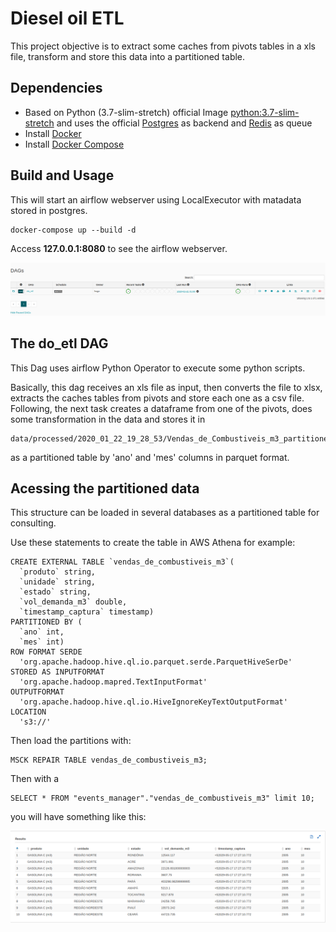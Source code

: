# Diesel oil ETL

This project objective is to extract some caches from pivots tables in a xls file, transform and store this data into a partitioned table.

## Dependencies

* Based on Python (3.7-slim-stretch) official Image [python:3.7-slim-stretch](https://hub.docker.com/_/python/) and uses the official [Postgres](https://hub.docker.com/_/postgres/) as backend and [Redis](https://hub.docker.com/_/redis/) as queue
* Install [Docker](https://www.docker.com/)
* Install [Docker Compose](https://docs.docker.com/compose/install/)

## Build and Usage
This will start an airflow webserver using LocalExecutor with matadata stored in postgres.

    docker-compose up --build -d
    
Access **127.0.0.1:8080** to see the airflow webserver.

![print](print2.png)
 
## The do_etl DAG

This Dag uses airflow Python Operator to execute some python scripts.

Basically, this dag receives an xls file as input, then converts the file to xlsx, extracts the caches tables from pivots and store each one as  a csv file. 
Following, the next task creates a dataframe from one of the pivots, does some transformation in the data and stores it in 

    data/processed/2020_01_22_19_28_53/Vendas_de_Combustiveis_m3_partitioned' 

as a partitioned table by 'ano' and 'mes' columns in parquet format.

## Acessing the partitioned data

This structure can be loaded in several databases as a partitioned table for consulting.

Use these statements to create the table in AWS Athena for example:  

```
CREATE EXTERNAL TABLE `vendas_de_combustiveis_m3`(
  `produto` string, 
  `unidade` string, 
  `estado` string, 
  `vol_demanda_m3` double, 
  `timestamp_captura` timestamp)
PARTITIONED BY ( 
  `ano` int,
  `mes` int)
ROW FORMAT SERDE 
  'org.apache.hadoop.hive.ql.io.parquet.serde.ParquetHiveSerDe' 
STORED AS INPUTFORMAT 
  'org.apache.hadoop.mapred.TextInputFormat' 
OUTPUTFORMAT 
  'org.apache.hadoop.hive.ql.io.HiveIgnoreKeyTextOutputFormat'
LOCATION
  's3://'
```

Then load the partitions with:

    MSCK REPAIR TABLE vendas_de_combustiveis_m3;
    
Then with a  

    SELECT * FROM "events_manager"."vendas_de_combustiveis_m3" limit 10; 

you will have something like this:

![print](print.png)